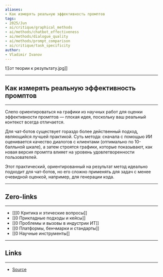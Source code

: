 ```yaml
---
aliases: 
- Как измерять реальную эффективность промптов 
tags:
- 2025/Jun
- ai/critique/graphical_methods
- ai/methods/chatbot_effectiveness
- ai/methods/dialogue_quality
- ai/methods/prompt_comparison
- ai/critique/task_specificity
author:
- Vladimir Ivanov
---
```

![[от теории к результату.jpg]]

-----
##  Как измерять реальную эффективность промптов 
-----
Слепо ориентироваться на графики из научных работ для оценки эффективности промптов — плохая идея, поскольку ваш реальный контекст всегда отличается.

Для чат-ботов существует гораздо более действенный подход, являющийся лучшей практикой. Суть метода: сначала с помощью ИИ оценивается качество диалогов с клиентами (оптимально по 10-балльной шкале), а затем строятся графики, которые показывают, как новая версия промпта влияет на уровень удовлетворенности пользователей.

Этот практический, ориентированный на результат метод идеально подходит для чат-ботов, но его сложно применять для задач с менее очевидной оценкой, например, для генерации кода.

---
## Zero-links
---
- [[[0 Критика и этические вопросы]]
- [[0 Прикладные подходы и кейсы]]
- [[0 Проблемы и вызовы в индустрии ИТ]]
- [[0 Платформы, бенчмарки и стандарты]]
- [[0 Научные инструменты]]

---
## Links
---
- [Source](https://t.me/c/1467914348/67540)